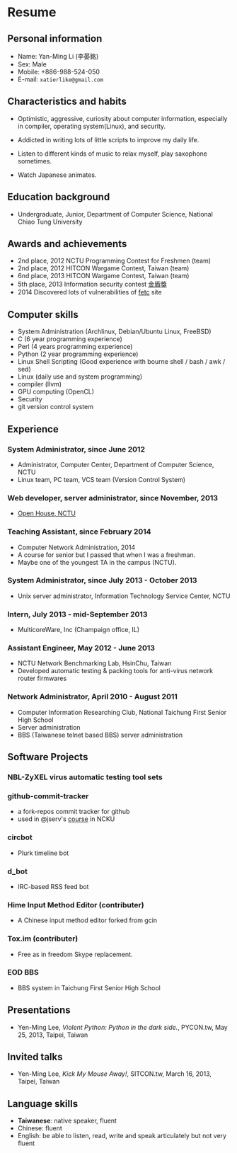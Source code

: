 Resume
======

Personal information
--------------------

- Name: Yan-Ming Li (李晏銘)
- Sex: Male
- Mobile: +886-988-524-050
- E-mail: `xatierlike@gmail.com`



Characteristics and habits
--------------------------

- Optimistic, aggressive, curiosity about computer information, especially in compiler, operating system(Linux), and security.

- Addicted in writing lots of little scripts to improve my daily life.

- Listen to different kinds of music to relax myself, play saxophone sometimes.

- Watch Japanese animates.



Education background
--------------------

- Undergraduate, Junior, Department of Computer Science, National Chiao Tung University



Awards and achievements
-----------------------

- 2nd place, 2012 NCTU Programming Contest for Freshmen (team)
- 2nd place, 2012 HITCON Wargame Contest, Taiwan (team)
- 6nd place, 2013 HITCON Wargame Contest, Taiwan (team)
- 5th place, 2013 Information security contest [金盾獎](http://security.cisanet.org.tw/)
- 2014 Discovered lots of vulnerabilities of [fetc](http://www.fetc.net.tw) site




Computer skills
---------------

- System Administration (Archlinux, Debian/Ubuntu Linux, FreeBSD)
- C (6 year programming experience)
- Perl (4 years programming experience)
- Python (2 year programming experience)
- Linux Shell Scripting (Good experience with bourne shell / bash / awk / sed)
- Linux (daily use and system programming)
- compiler (llvm)
- GPU computing  (OpenCL)
- Security
- git version control system




Experience
----------

### System Administrator, since June 2012

- Administrator, Computer Center, Department of Computer Science, NCTU
- Linux team, PC team, VCS team (Version Control System)


### Web developer, server administrator, since November, 2013

- [Open House, NCTU](http://openhouse.nctu.edu.tw/2014/index.php)


### Teaching Assistant, since February 2014

- Computer Network Administration, 2014
- A course for senior but I passed that when I was a freshman.
- Maybe one of the youngest TA in the campus (NCTU).


### System Administrator, since July 2013 - October 2013

- Unix server administrator, Information Technology Service Center, NCTU


### Intern, July 2013 - mid-September 2013

- MulticoreWare, Inc (Champaign office, IL)


### Assistant Engineer, May 2012 - June 2013

- NCTU Network Benchmarking Lab, HsinChu, Taiwan
- Developed automatic testing & packing tools for anti-virus network router firmwares


### Network Administrator, April 2010  - August 2011

- Computer Information Researching Club, National Taichung First Senior High School
- Server administration
- BBS (Taiwanese telnet based BBS) server administration




Software Projects
-----------------

### NBL-ZyXEL virus automatic testing tool sets


### github-commit-tracker
- a fork-repos commit tracker for github
- used in @jserv's [course](http://wiki.csie.ncku.edu.tw/embedded/schedule) in NCKU

### circbot
- Plurk timeline bot

### d_bot
- IRC-based RSS feed bot

### Hime Input Method Editor (contributer)
- A Chinese input method editor forked from gcin

### Tox.im (contributer)
- Free as in freedom Skype replacement.

### EOD BBS
- BBS system in Taichung First Senior High School




Presentations
-------------

- Yen-Ming Lee, *Violent Python: Python in the dark side.*, PYCON.tw, May 25, 2013, Taipei, Taiwan



Invited talks
-------------

- Yen-Ming Lee, *Kick My Mouse Away!*, SITCON.tw, March 16, 2013, Taipei, Taiwan



Language skills
---------------

- **Taiwanese**: native speaker, fluent
- Chinese: fluent
- English: be able to listen, read, write and speak articulately but not very fluent


